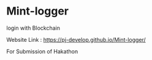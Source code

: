 # Mint-logger
login with Blockchain

Website Link : https://pj-develop.github.io/Mint-logger/

For Submission of Hakathon
